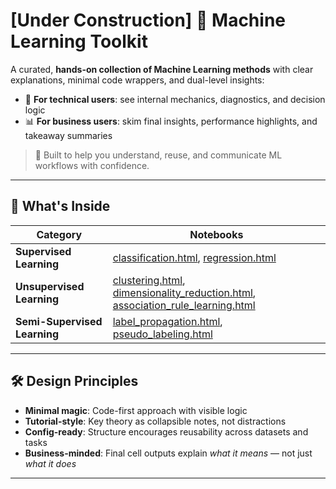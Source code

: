 # [Under Construction] 🧠 Machine Learning Toolkit 

A curated, **hands-on collection of Machine Learning methods** with clear explanations, minimal code wrappers, and dual-level insights:
- 🔬 **For technical users**: see internal mechanics, diagnostics, and decision logic
- 📊 **For business users**: skim final insights, performance highlights, and takeaway summaries

> 🎯 Built to help you understand, reuse, and communicate ML workflows with confidence.
---

<h2>🧩 What's Inside</h2>

<table>
  <thead>
    <tr>
      <th>Category</th>
      <th>Notebooks</th>
    </tr>
  </thead>
  <tbody>
    <tr>
      <td><strong>Supervised Learning</strong></td>
      <td>
        <a href="https://ashrithssreddy.github.io/ml-toolkit/Supervised_Learning/classification.html">classification.html</a>,
        <a href="https://ashrithssreddy.github.io/ml-toolkit/Supervised_Learning/regression.html">regression.html</a>
      </td>
    </tr>
    <tr>
      <td><strong>Unsupervised Learning</strong></td>
      <td>
        <a href="https://ashrithssreddy.github.io/ml-toolkit/Unsupervised_Learning/clustering.html">clustering.html</a>,
        <a href="https://ashrithssreddy.github.io/ml-toolkit/Unsupervised_Learning/dimensionality_reduction.html">dimensionality_reduction.html</a>,
        <a href="https://ashrithssreddy.github.io/ml-toolkit/Unsupervised_Learning/association_rule_learning.html">association_rule_learning.html</a>
      </td>
    </tr>
    <tr>
      <td><strong>Semi-Supervised Learning</strong></td>
      <td>
        <a href="https://ashrithssreddy.github.io/ml-toolkit/Semi_Supervised_Learning/label_propagation.html">label_propagation.html</a>,
        <a href="https://ashrithssreddy.github.io/ml-toolkit/Semi_Supervised_Learning/pseudo_labeling.html">pseudo_labeling.html</a>
      </td>
    </tr>
  </tbody>
</table>


---

## 🛠️ Design Principles

- **Minimal magic**: Code-first approach with visible logic
- **Tutorial-style**: Key theory as collapsible notes, not distractions
- **Config-ready**: Structure encourages reusability across datasets and tasks
- **Business-minded**: Final cell outputs explain *what it means* — not just *what it does*

---

